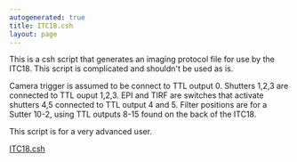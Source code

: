 ```yaml
---
autogenerated: true
title: ITC18.csh
layout: page
---
```


This is a csh script that generates an imaging protocol file for use by
the ITC18. This script is complicated and shouldn't be used as is.

Camera trigger is assumed to be connect to TTL output 0. Shutters 1,2,3
are connected to TTL ouput 1,2,3. EPI and TIRF are switches that
activate shutters 4,5 connected to TTL output 4 and 5. Filter positions
are for a Sutter 10-2, using TTL outputs 8-15 found on the back of the
ITC18.

This script is for a very advanced user.

[ITC18.csh](/media/files/ITC18.csh)

